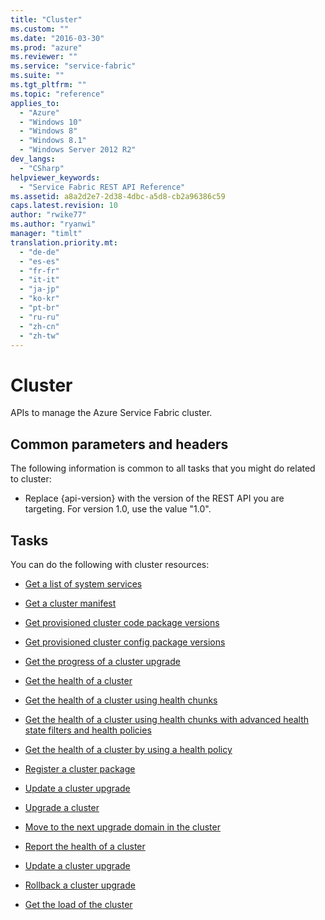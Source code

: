 ```yaml
---
title: "Cluster"
ms.custom: ""
ms.date: "2016-03-30"
ms.prod: "azure"
ms.reviewer: ""
ms.service: "service-fabric"
ms.suite: ""
ms.tgt_pltfrm: ""
ms.topic: "reference"
applies_to: 
  - "Azure"
  - "Windows 10"
  - "Windows 8"
  - "Windows 8.1"
  - "Windows Server 2012 R2"
dev_langs: 
  - "CSharp"
helpviewer_keywords: 
  - "Service Fabric REST API Reference"
ms.assetid: a8a2d2e7-2d38-4dbc-a5d8-cb2a96386c59
caps.latest.revision: 10
author: "rwike77"
ms.author: "ryanwi"
manager: "timlt"
translation.priority.mt: 
  - "de-de"
  - "es-es"
  - "fr-fr"
  - "it-it"
  - "ja-jp"
  - "ko-kr"
  - "pt-br"
  - "ru-ru"
  - "zh-cn"
  - "zh-tw"
---
```

# Cluster
APIs to manage the Azure Service Fabric cluster.  
  
##  <a name="bk_common"></a> Common parameters and headers  
 The following information is common to all tasks that you might do related to cluster:  
  
-   Replace {api-version} with the version of the REST API you are targeting. For version 1.0, use the value "1.0".  
  
## Tasks  
 You can do the following with cluster resources:  
  
-   [Get a list of system services ](get-a-list-of-system-services .md)  
  
-   [Get a cluster manifest](get-a-cluster-manifest.md)  
  
-   [Get provisioned cluster code package versions](get-provisioned-cluster-code-package-versions.md)  
  
-   [Get provisioned cluster config package versions](get-provisioned-cluster-config-package-versions.md)  
  
-   [Get the progress of a cluster upgrade ](get-the-progress-of-a-cluster-upgrade .md)  
  
-   [Get the health of a cluster](get-the-health-of-a-cluster.md)  
  
-   [Get the health of a cluster using health chunks](get-the-health-of-a-cluster-using-health-chunks.md)  
  
-   [Get the health of a cluster using health chunks with advanced health state filters and health policies](health-of-cluster.md)  
  
-   [Get the health of a cluster by using a health policy](get-the-health-of-a-cluster-by-using-a-health-policy.md)  
  
-   [Register a cluster package](register-a-cluster-package.md)  
  
-   [Update a cluster upgrade](update-a-cluster-upgrade.md)  
  
-   [Upgrade a cluster](upgrade-a-cluster.md)  
  
-   [Move to the next upgrade domain in the cluster](move-to-the-next-upgrade-domain-in-the-cluster.md)  
  
-   [Report the health of a cluster](report-the-health-of-a-cluster.md)  
  
-   [Update a cluster upgrade](update-a-cluster-upgrade.md)  
  
-   [Rollback a cluster upgrade](rollback-a-cluster-upgrade.md)  
  
-   [Get the load of the cluster](get-the-load-of-the-cluster.md)